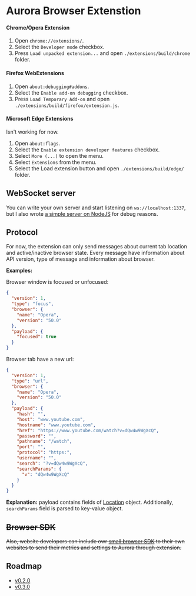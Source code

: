 # Aurora Browser Extenstion

#### Chrome/Opera Extension

1. Open `chrome://extensions/`.
2. Select the `Developer mode` checkbox.
3. Press `Load unpacked extension...` and open `./extensions/build/chrome` folder.

#### Firefox WebExtensions

1. Open `about:debugging#addons`.
2. Select the `Enable add-on debugging` checkbox.
3. Press `Load Temporary Add-on` and open `./extensions/build/firefox/extension.js`.

#### Microsoft Edge Extensions

Isn't working for now.

1. Open `about:flags`.
2. Select the `Enable extension developer features` checkbox.
3. Select `More (...)` to open the menu.
4. Select `Extensions` from the menu.
5. Select the Load extension button and open `./extensions/build/edge/` folder.

## WebSocket server

You can write your own server and start listening on `ws://localhost:1337`, but I also wrote [a simple server on NodeJS](https://github.com/ozio/aurora-websocket-server) for debug reasons.

## Protocol

For now, the extension can only send messages about current tab location and active/inactive browser state. Every message have information about API version, type of message and information about browser.

**Examples:**

Browser window is focused or unfocused:
```json
{
  "version": 1,
  "type": "focus",
  "browser": {
    "name": "Opera",
    "version": "50.0"
  },
  "payload": {
    "focused": true
  }
}
```

Browser tab have a new url:
```json
{
  "version": 1,
  "type": "url",
  "browser": {
    "name": "Opera",
    "version": "50.0"
  },
  "payload": {
    "hash": "",
    "host": "www.youtube.com",
    "hostname": "www.youtube.com",
    "href": "https://www.youtube.com/watch?v=dQw4w9WgXcQ",
    "password": "",
    "pathname": "/watch",
    "port": "",
    "protocol": "https:",
    "username": "",
    "search": "?v=dQw4w9WgXcQ",
    "searchParams": {
      "v": "dQw4w9WgXcQ"
    }
  }
}
```

**Explanation:** payload contains fields of [Location](https://developer.mozilla.org/en-US/docs/Web/API/Location) object. Additionally, `searchParams` field is parsed to key-value object.

## ~~Browser SDK~~

~~Also, website developers can include owr [small browser SDK](https://github.com/ozio/aurora-browser-sdk) to their own websites to send their metrics and settings to Aurora through extension.~~

## Roadmap

- [v0.2.0](https://github.com/ozio/aurora-browser-extension/milestone/1)
- [v0.3.0](https://github.com/ozio/aurora-browser-extension/milestone/2)
